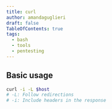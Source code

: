 ```yaml
---
title: curl
author: amandaguglieri
draft: false
TableOfContents: true
tags:
  - bash
  - tools
  - pentesting
---
```


## Basic usage

```bash
curl -i -L $host
# -L: Follow redirections
# -i: Include headers in the response 
```

